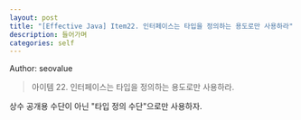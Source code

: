 ```yaml
---
layout: post
title: "[Effective Java] Item22. 인터페이스는 타입을 정의하는 용도로만 사용하라"
description: 들어가며
categories: self
---
```


Author: seovalue

> 아이템 22. 인터페이스는 타입을 정의하는 용도로만 사용하라.

상수 공개용 수단이 아닌 "타입 정의 수단"으로만 사용하자.
